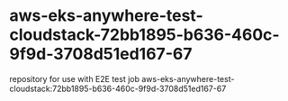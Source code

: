 # aws-eks-anywhere-test-cloudstack-72bb1895-b636-460c-9f9d-3708d51ed167-67
repository for use with E2E test job aws-eks-anywhere-test-cloudstack:72bb1895-b636-460c-9f9d-3708d51ed167-67
